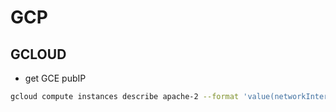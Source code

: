 # GCP

## GCLOUD

- get GCE pubIP

```sh
gcloud compute instances describe apache-2 --format 'value(networkInterfaces[0].accessConfigs[0].natIP)'
```
